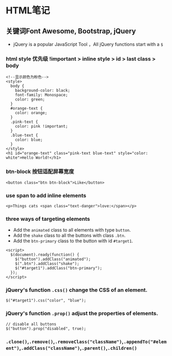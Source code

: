 # HTML笔记

## 关键词Font Awesome, Bootstrap, jQuery

* jQuery is a popular JavaScript Tool ，All jQuery functions start with a `$`

### html style 优先级 !important > inline style > id > last class > body

```
<!--显示颜色为粉色-->
<style>
  body {
    background-color: black;
    font-family: Monospace;
    color: green;
  }
  #orange-text {
    color: orange;
  }
  .pink-text {
    color: pink !important;
  }
  .blue-text {
    color: blue;
  }
</style>
<h1 id="orange-text" class="pink-text blue-text" style="color: white">Hello World!</h1>
```
### btn-block 按钮适配屏幕宽度

```
<button class="btn btn-block">Like</button>
```

### use span to add inline elements

```
<p>Things cats <span class="text-danger">love:</span></p>
```

### three ways of targeting elements

* Add the `animated` class to all elements with type `button`.
* Add the `shake` class to all the buttons with class `.btn`.
* Add the `btn-primary` class to the button with id `#target1`.

```
<script>
  $(document).ready(function() {
    $("button").addClass("animated");
    $(".btn").addClass("shake");
    $("#target1").addClass("btn-primary");
  });
</script>
```

### jQuery's function `.css()` change the CSS of an element.

```
$("#target1").css("color", "blue");
```

### jQuery's function `.prop()` adjust the properties of elements.

```
// disable all buttons
$("button").prop("disabled", true);
```

### `.clone()`,`.remove()`,`.removeClass("className")`,`.appendTo("#element")`,`.addClass("className")`,`.parent()`,`.children()`